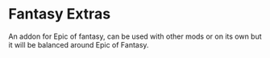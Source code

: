 # Fantasy Extras
An addon for Epic of fantasy, can be used with other mods or on its own but it will be balanced around Epic of Fantasy.
